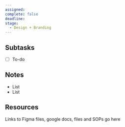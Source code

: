 ```yaml
---
assigned: 
complete: false
deadline: 
stage:
  - Design + Branding
---
```

## Subtasks

- [ ] To-do




##  Notes
- List
- List


## Resources
Links to Figma files, google docs, files and SOPs go here